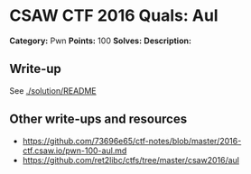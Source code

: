 # CSAW CTF 2016 Quals: Aul

**Category:** Pwn
**Points:** 100
**Solves:**
**Description:**

## Write-up

See [./solution/README](solution/README)

## Other write-ups and resources

* https://github.com/73696e65/ctf-notes/blob/master/2016-ctf.csaw.io/pwn-100-aul.md
* https://github.com/ret2libc/ctfs/tree/master/csaw2016/aul

